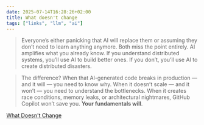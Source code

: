 ```yaml
---
date: 2025-07-14T16:28:26+02:00
title: What doesn't change
tags: ["links", "llm", "ai"]
---
```


> Everyone’s either panicking that AI will replace them or assuming they don’t need to learn anything anymore. Both miss the point entirely. AI amplifies what you already know. If you understand distributed systems, you’ll use AI to build better ones. If you don’t, you’ll use AI to create distributed disasters.

> The difference? When that AI-generated code breaks in production — and it will — you need to know why. When it doesn’t scale — and it won’t — you need to understand the bottlenecks. When it creates race conditions, memory leaks, or architectural nightmares, GitHub Copilot won’t save you. __Your fundamentals will__.

[What Doesn't Change](https://terriblesoftware.org/2025/07/14/what-doesnt-change/)